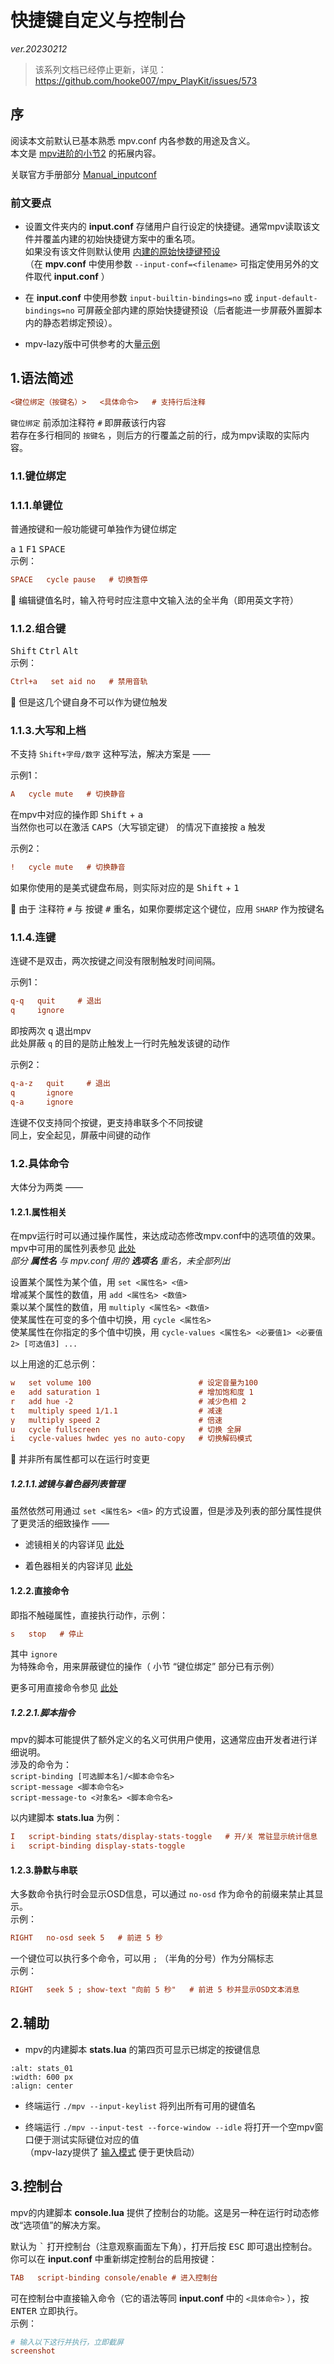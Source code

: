 # 快捷键自定义与控制台

_ver.20230212_

> 该系列文档已经停止更新，详见： https://github.com/hooke007/mpv_PlayKit/issues/573

## 序

阅读本文前默认已基本熟悉 mpv.conf 内各参数的用途及含义。  
本文是 [mpv进阶的小节2](https://hooke007.github.io/unofficial/mpv_start.html#id8) 的拓展内容。

关联官方手册部分 [Manual_inputconf](https://mpv.io/manual/master/#input-conf)

### 前文要点

- 设置文件夹内的 **input.conf** 存储用户自行设定的快捷键。通常mpv读取该文件并覆盖内建的初始快捷键方案中的重名项。  
如果没有该文件则默认使用 [内建的原始快捷键预设](https://github.com/mpv-player/mpv/blob/master/etc/input.conf)  
（在 **mpv.conf** 中使用参数 `--input-conf=<filename>` 可指定使用另外的文件取代 **input.conf** ）

- 在 **input.conf** 中使用参数 `input-builtin-bindings=no` 或 `input-default-bindings=no` 可屏蔽全部内建的原始快捷键预设（后者能进一步屏蔽外置脚本内的静态若绑定预设）。

- mpv-lazy版中可供参考的大量[示例](https://github.com/hooke007/mpv_PlayKit/blob/main/portable_config/input.conf)

## 1.语法简述

```ini
<键位绑定（按键名）>   <具体命令>   # 支持行后注释
```

`键位绑定` 前添加注释符 `#` 即屏蔽该行内容  
若存在多行相同的 `按键名` ，则后方的行覆盖之前的行，成为mpv读取的实际内容。

### 1.1.键位绑定

### 1.1.1.单键位

普通按键和一般功能键可单独作为键位绑定

<kbd>a</kbd> <kbd>1</kbd> <kbd>F1</kbd> <kbd>SPACE</kbd>  
示例：
```ini
SPACE   cycle pause   # 切换暂停
```

🔺 编辑键值名时，输入符号时应注意中文输入法的全半角（即用英文字符）

### 1.1.2.组合键

<kbd>Shift</kbd> <kbd>Ctrl</kbd> <kbd>Alt</kbd>  
示例：
```ini
Ctrl+a   set aid no   # 禁用音轨
```

🔺 但是这几个键自身不可以作为键位触发

### 1.1.3.大写和上档

不支持 `Shift+字母/数字` 这种写法，解决方案是 ——

示例1：
```ini
A   cycle mute   # 切换静音
```
在mpv中对应的操作即 <kbd>Shift</kbd> + <kbd>a</kbd>  
当然你也可以在激活 <kbd>CAPS</kbd>（大写锁定键） 的情况下直接按 <kbd>a</kbd> 触发

示例2：
```ini
!   cycle mute   # 切换静音
```
如果你使用的是美式键盘布局，则实际对应的是 <kbd>Shift</kbd> + <kbd>1</kbd>

🔺 由于 注释符 `#` 与 按键 <kbd>#</kbd> 重名，如果你要绑定这个键位，应用 `SHARP` 作为按键名

### 1.1.4.连键

连键不是双击，两次按键之间没有限制触发时间间隔。

示例1：
```ini
q-q   quit     # 退出
q     ignore
```
即按两次 <kbd>q</kbd> 退出mpv  
此处屏蔽 `q` 的目的是防止触发上一行时先触发该键的动作

示例2：
```ini
q-a-z   quit     # 退出
q       ignore
q-a     ignore
```
连键不仅支持同个按键，更支持串联多个不同按键  
同上，安全起见，屏蔽中间键的动作

### 1.2.具体命令

大体分为两类 ——

#### 1.2.1.属性相关

在mpv运行时可以通过操作属性，来达成动态修改mpv.conf中的选项值的效果。  
mpv中可用的属性列表参见 [此处](https://mpv.io/manual/master/#property-list)  
_部分 **属性名** 与 mpv.conf 用的 **选项名** 重名，未全部列出_

设置某个属性为某个值，用 `set <属性名> <值>`  
增减某个属性的数值，用 `add <属性名> <数值>`  
乘以某个属性的数值，用 `multiply <属性名> <数值>`  
使某属性在可变的多个值中切换，用 `cycle <属性名>`  
使某属性在你指定的多个值中切换，用 `cycle-values <属性名> <必要值1> <必要值2> [可选值3] ...`  

以上用途的汇总示例：
```ini
w   set volume 100                        # 设定音量为100
e   add saturation 1                      # 增加饱和度 1
r   add hue -2                            # 减少色相 2
t   multiply speed 1/1.1                  # 减速
y   multiply speed 2                      # 倍速
u   cycle fullscreen                      # 切换 全屏
i   cycle-values hwdec yes no auto-copy   # 切换解码模式
```

🔺 并非所有属性都可以在运行时变更

##### 1.2.1.1.滤镜与着色器列表管理

虽然依然可用通过 `set <属性名> <值>` 的方式设置，但是涉及列表的部分属性提供了更灵活的细致操作 ——

- 滤镜相关的内容详见 [此处](https://hooke007.github.io/unofficial/mpv_filters.html#input-conf)

- 着色器相关的内容详见 [此处](https://hooke007.github.io/unofficial/mpv_shaders.html#id7)

#### 1.2.2.直接命令

即指不触碰属性，直接执行动作，示例：
```ini
s   stop   # 停止
```

其中 `ignore` 为特殊命令，用来屏蔽键位的操作（ 小节 “键位绑定” 部分已有示例）

更多可用直接命令参见 [此处](https://mpv.io/manual/master/#list-of-input-commands)

##### 1.2.2.1.脚本指令

mpv的脚本可能提供了额外定义的名义可供用户使用，这通常应由开发者进行详细说明。  
涉及的命令为：  
`script-binding [可选脚本名]/<脚本命令名>`  
`script-message <脚本命令名>`  
`script-message-to <对象名> <脚本命令名>`

以内建脚本 **stats.lua** 为例：
```ini
I   script-binding stats/display-stats-toggle   # 开/关 常驻显示统计信息
i   script-binding display-stats-toggle
```

#### 1.2.3.静默与串联

大多数命令执行时会显示OSD信息，可以通过 `no-osd` 作为命令的前缀来禁止其显示。  
示例：
```ini
RIGHT   no-osd seek 5   # 前进 5 秒
```

一个键位可以执行多个命令，可以用 `;` （半角的分号）作为分隔标志  
示例：
```ini
RIGHT   seek 5 ; show-text "向前 5 秒"   # 前进 5 秒并显示OSD文本消息
```

## 2.辅助

- mpv的内建脚本 **stats.lua** 的第四页可显示已绑定的按键信息  
```{image} _assets/mpv_input-stats_01.webp
:alt: stats_01
:width: 600 px
:align: center
```

- 终端运行 `./mpv --input-keylist` 将列出所有可用的键值名

- 终端运行 `./mpv --input-test --force-window --idle` 将打开一个空mpv窗口便于测试实际键位对应的值  
（mpv-lazy提供了 [输入模式](https://github.com/hooke007/mpv_PlayKit/blob/main/installer/mpv-输入模式.bat) 便于更快启动）

## 3.控制台

mpv的内建脚本 **console.lua** 提供了控制台的功能。这是另一种在运行时动态修改“选项值”的解决方案。

默认为 <kbd>`</kbd> 打开控制台（注意观察画面左下角），打开后按 <kbd>ESC</kbd> 即可退出控制台。你可以在 **input.conf** 中重新绑定控制台的启用按键：
```ini
TAB   script-binding console/enable # 进入控制台
```

可在控制台中直接输入命令（它的语法等同 **input.conf** 中的 `<具体命令>` ），按 <kbd>ENTER</kbd> 立即执行。  
示例：
```ini
# 输入以下这行并执行，立即截屏
screenshot
```
